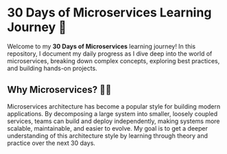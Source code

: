 

# 30 Days of Microservices Learning Journey 🚀

Welcome to my **30 Days of Microservices** learning journey! In this repository, I document my daily progress as I dive deep into the world of microservices, breaking down complex concepts, exploring best practices, and building hands-on projects.

## Why Microservices? 🧑‍💻

Microservices architecture has become a popular style for building modern applications. By decomposing a large system into smaller, loosely coupled services, teams can build and deploy independently, making systems more scalable, maintainable, and easier to evolve. My goal is to get a deeper understanding of this architecture style by learning through theory and practice over the next 30 days.

